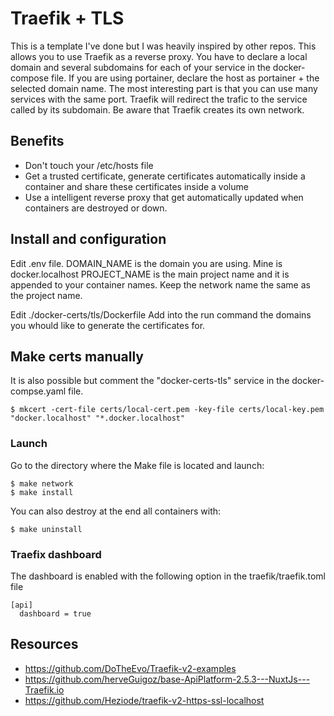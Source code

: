 # Traefik + TLS

This is a template I've done but I was heavily inspired by other repos. This allows you to use Traefik as a reverse proxy. You have to declare a local domain and several subdomains for each of your service in the docker-compose file.
If you are using portainer, declare the host as portainer + the selected domain name. 
The most interesting part is that you can use many services with the same port. Traefik will redirect the trafic to the service called by its subdomain.
Be aware that Traefik creates its own network.

## Benefits

- Don't touch your /etc/hosts file
- Get a trusted certificate, generate certificates automatically inside a container and share these certificates inside a volume
- Use a intelligent reverse proxy that get automatically updated when containers are destroyed or down.

## Install and configuration

Edit .env file.
DOMAIN_NAME is the domain you are using. Mine is docker.localhost
PROJECT_NAME is the main project name and it is appended to your container names. 
Keep the network name the same as the project name.

Edit ./docker-certs/tls/Dockerfile
Add into the run command the domains you whould like to generate the certificates for.

## Make certs manually

It is also possible but comment the "docker-certs-tls" service in the docker-compse.yaml file.

```
$ mkcert -cert-file certs/local-cert.pem -key-file certs/local-key.pem "docker.localhost" "*.docker.localhost"
```

### Launch

Go to the directory where the Make file is located and launch:

```
$ make network
$ make install
```

You can also destroy at the end all containers with:

```
$ make uninstall
```

### Traefix dashboard

The dashboard is enabled with the following option in the traefik/traefik.toml file

```
[api]
  dashboard = true
```

## Resources

- https://github.com/DoTheEvo/Traefik-v2-examples
- https://github.com/herveGuigoz/base-ApiPlatform-2.5.3---NuxtJs---Traefik.io
- https://github.com/Heziode/traefik-v2-https-ssl-localhost